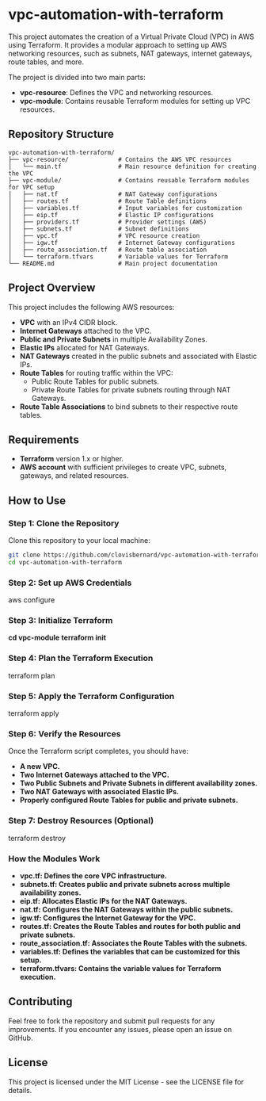 # vpc-automation-with-terraform

This project automates the creation of a Virtual Private Cloud (VPC) in AWS using Terraform. It provides a modular approach to setting up AWS networking resources, such as subnets, NAT gateways, internet gateways, route tables, and more.

The project is divided into two main parts:
- **vpc-resource**: Defines the VPC and networking resources.
- **vpc-module**: Contains reusable Terraform modules for setting up VPC resources.

## Repository Structure
```plaintext
vpc-automation-with-terraform/
├── vpc-resource/              # Contains the AWS VPC resources
│   └── main.tf                # Main resource definition for creating the VPC
├── vpc-module/                # Contains reusable Terraform modules for VPC setup
│   ├── nat.tf                 # NAT Gateway configurations
│   ├── routes.tf              # Route Table definitions
│   ├── variables.tf           # Input variables for customization
│   ├── eip.tf                 # Elastic IP configurations
│   ├── providers.tf           # Provider settings (AWS)
│   ├── subnets.tf             # Subnet definitions
│   ├── vpc.tf                 # VPC resource creation
│   ├── igw.tf                 # Internet Gateway configurations
│   ├── route_association.tf   # Route table association
│   └── terraform.tfvars       # Variable values for Terraform
└── README.md                  # Main project documentation
```


## Project Overview

This project includes the following AWS resources:
- **VPC** with an IPv4 CIDR block.
- **Internet Gateways** attached to the VPC.
- **Public and Private Subnets** in multiple Availability Zones.
- **Elastic IPs** allocated for NAT Gateways.
- **NAT Gateways** created in the public subnets and associated with Elastic IPs.
- **Route Tables** for routing traffic within the VPC:
  - Public Route Tables for public subnets.
  - Private Route Tables for private subnets routing through NAT Gateways.
- **Route Table Associations** to bind subnets to their respective route tables.

## Requirements
- **Terraform** version 1.x or higher.
- **AWS account** with sufficient privileges to create VPC, subnets, gateways, and related resources.

## How to Use
### Step 1: Clone the Repository
Clone this repository to your local machine:
```bash
git clone https://github.com/clovisbernard/vpc-automation-with-terraform.git
cd vpc-automation-with-terraform
```

### Step 2: Set up AWS Credentials
aws configure

### Step 3: Initialize Terraform
**cd vpc-module**
**terraform init**

### Step 4: Plan the Terraform Execution
terraform plan

### Step 5: Apply the Terraform Configuration
terraform apply

### Step 6: Verify the Resources
Once the Terraform script completes, you should have:

- **A new VPC.**
- **Two Internet Gateways attached to the VPC.**
- **Two Public Subnets and Private Subnets in different availability zones.**
- **Two NAT Gateways with associated Elastic IPs.**
- **Properly configured Route Tables for public and private subnets.**

### Step 7: Destroy Resources (Optional)
terraform destroy


### How the Modules Work
- **vpc.tf: Defines the core VPC infrastructure.**
- **subnets.tf: Creates public and private subnets across multiple availability zones.**
- **eip.tf: Allocates Elastic IPs for the NAT Gateways.**
- **nat.tf: Configures the NAT Gateways within the public subnets.**
- **igw.tf: Configures the Internet Gateway for the VPC.**
- **routes.tf: Creates the Route Tables and routes for both public and private subnets.**
- **route_association.tf: Associates the Route Tables with the subnets.**
- **variables.tf: Defines the variables that can be customized for this setup.**
- **terraform.tfvars: Contains the variable values for Terraform execution.**

## Contributing
Feel free to fork the repository and submit pull requests for any improvements. If you encounter any issues, please open an issue on GitHub.

## License
This project is licensed under the MIT License - see the LICENSE file for details.